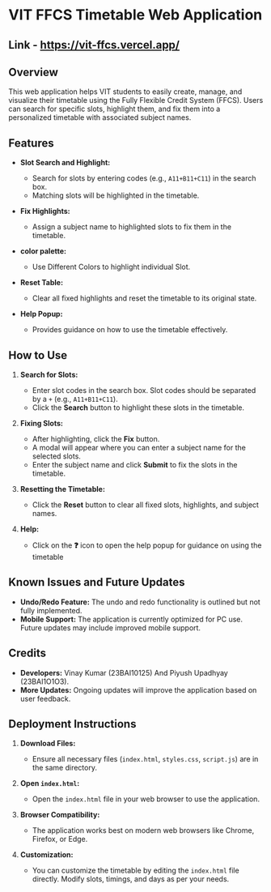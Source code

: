 # VIT FFCS Timetable Web Application

## Link - https://vit-ffcs.vercel.app/

## Overview

This web application helps VIT students to easily create, manage, and visualize their timetable using the Fully Flexible Credit System (FFCS). Users can search for specific slots, highlight them, and fix them into a personalized timetable with associated subject names.

## Features

- **Slot Search and Highlight:** 
  - Search for slots by entering codes (e.g., `A11+B11+C11`) in the search box.
  - Matching slots will be highlighted in the timetable.
  
- **Fix Highlights:** 
  - Assign a subject name to highlighted slots to fix them in the timetable.

- **color palette:**
  - Use Different Colors to highlight individual Slot.
  
- **Reset Table:** 
  - Clear all fixed highlights and reset the timetable to its original state.
  
- **Help Popup:** 
  - Provides guidance on how to use the timetable effectively.

## How to Use

1. **Search for Slots:**
   - Enter slot codes in the search box. Slot codes should be separated by a `+` (e.g., `A11+B11+C11`).
   - Click the **Search** button to highlight these slots in the timetable.

2. **Fixing Slots:**
   - After highlighting, click the **Fix** button.
   - A modal will appear where you can enter a subject name for the selected slots.
   - Enter the subject name and click **Submit** to fix the slots in the timetable.

3. **Resetting the Timetable:**
   - Click the **Reset** button to clear all fixed slots, highlights, and subject names.

4. **Help:**
   - Click on the **❓** icon to open the help popup for guidance on using the timetable

## Known Issues and Future Updates

- **Undo/Redo Feature:** The undo and redo functionality is outlined but not fully implemented.
- **Mobile Support:** The application is currently optimized for PC use. Future updates may include improved mobile support.

## Credits

- **Developers:** Vinay Kumar (23BAI10125) And Piyush Upadhyay (23BAI1O1O3).
- **More Updates:** Ongoing updates will improve the application based on user feedback.

## Deployment Instructions

1. **Download Files:**
   - Ensure all necessary files (`index.html`, `styles.css`, `script.js`) are in the same directory.

2. **Open `index.html`:**
   - Open the `index.html` file in your web browser to use the application.

3. **Browser Compatibility:**
   - The application works best on modern web browsers like Chrome, Firefox, or Edge.

4. **Customization:**
   - You can customize the timetable by editing the `index.html` file directly. Modify slots, timings, and days as per your needs.

